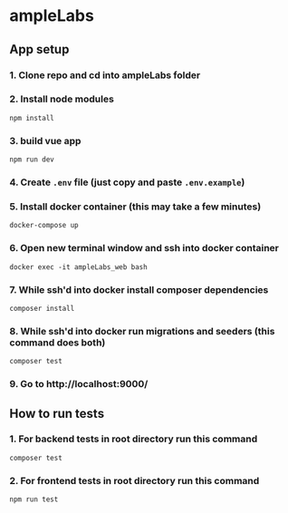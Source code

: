 # ampleLabs

## App setup

### 1. Clone repo and cd into ampleLabs folder

### 2. Install node modules

```
npm install
```

### 3. build vue app

```
npm run dev
```

### 4. Create `.env` file (just copy and paste `.env.example`)

### 5. Install docker container (this may take a few minutes)

```
docker-compose up
```

### 6. Open new terminal window and ssh into docker container

```
docker exec -it ampleLabs_web bash
```

### 7. While ssh'd into docker install composer dependencies

```
composer install
```

### 8. While ssh'd into docker run migrations and seeders (this command does both)

```
composer test
```

### 9. Go to http://localhost:9000/

## How to run tests

### 1. For backend tests in root directory run this command

```
composer test
```

### 2. For frontend tests in root directory run this command

```
npm run test
```
